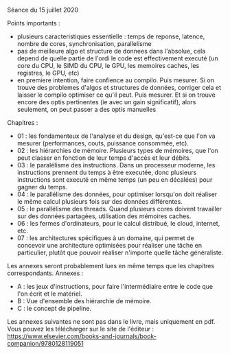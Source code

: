 
Séance du 15 juillet 2020

Points importants :

- plusieurs caracteristiques essentielle : temps de reponse, latence, nombre de cores, synchronisation, parallelisme
- pas de meilleure algo et structure de donnees dans l'absolue, cela depend de quelle partie de l'ordi le code est 
  effectivement executé (un core du CPU, le SIMD du CPU, le GPU, les memoires caches, les registres, le GPU, etc)
- en premiere intention, faire confience au compilo. Puis mesurer. Si on trouve des problemes d'algos et structures de données,
  corriger cela et laisser le compilo optimiser ce qu'il peut. Puis mesurer. Et si on trouve encore des optis pertinentes (ie
  avec un gain significatif), alors seulement, on peut passer a des optis manuelles
  
Chapitres :

- 01 : les fondamenteux de l'analyse et du design, qu'est-ce que l'on va mesurer (performances, couts, puissance consommée, etc).
- 02 : les hiérarchies de mémoire. Plusieurs types de mémoires, que l'on peut classer en fonction de leur temps d'accès et leur débits.
- 03 : le paralélisme des instructions. Dans un processeur moderne, les instructions prennent du temps à être executée, donc plusieurs
  instructions sont executé en même temps (un peu en décalées) pour gagner du temps.
- 04 : le parallélisme des données, pour optimiser lorsqu'on doit réaliser le même calcul plusieurs fois sur des données différentes.
- 05 : le parallélisme des threads. Quand plusieurs cores doivent travailler sur des données partagées, utilisation des mémoires caches.
- 06 : les fermes d'ordinateurs, pour le calcul distribué, le cloud, internet, etc.
- 07 : les architectures spécifiques à un domaine, qui permet de concevoir une architecture optimisées pour réaliser une tâche en particulier,
  plutôt que pouvoir réaliser n'importe quelle tâche généraliste.
  
Les annexes seront probablement lues en même temps que les chapitres correspondants. Annexes :
  
  - A : les jeux d'instructions, pour faire l'intermédiaire entre le code que l'on écrit et le matériel.
  - B : Vue d'ensemble des hiérarchie de mémoire.
  - C : le concept de pipeline.

Les annexes suivantes ne sont pas dans le livre, mais uniquement en pdf. Vous pouvez les télécharger sur le site de l'éditeur :
https://www.elsevier.com/books-and-journals/book-companion/9780128119051
